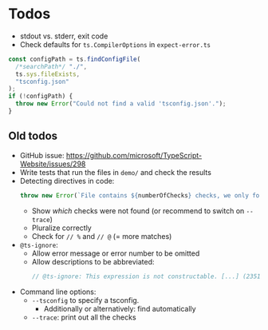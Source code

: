 # Todos

* stdout vs. stderr, exit code
* Check defaults for `ts.CompilerOptions` in `expect-error.ts`

```ts
const configPath = ts.findConfigFile(
  /*searchPath*/ "./",
  ts.sys.fileExists,
  "tsconfig.json"
);
if (!configPath) {
  throw new Error("Could not find a valid 'tsconfig.json'.");
}
```





## Old todos

* GitHub issue: https://github.com/microsoft/TypeScript-Website/issues/298
* Write tests that run the files in `demo/` and check the results
* Detecting directives in code:
  ```ts
  throw new Error(`File contains ${numberOfChecks} checks, we only found ${fileSuccessCount+fileFailureCount} check(s)`);
  ```
  * Show *which* checks were not found (or recommend to switch on `--trace`)
  * Pluralize correctly
  * Check for `// %` and `// @` (= more matches)
* `@ts-ignore`:
  * Allow error message or error number to be omitted
  * Allow descriptions to be abbreviated:
    ```ts
    // @ts-ignore: This expression is not constructable. [...] (2351)
    ```
* Command line options:
  * `--tsconfig` to specify a tsconfig.
    * Additionally or alternatively: find automatically
  * `--trace`: print out all the checks
